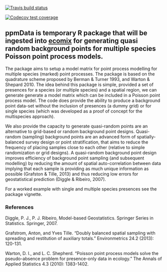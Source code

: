 [![Travis build
status](https://travis-ci.com/skiptoniam/ppmData.svg?branch=master)](https://travis-ci.com/skiptoniam/ppmData)

[![Codecov test
coverage](https://codecov.io/gh/skiptoniam/ppmData/branch/master/graph/badge.svg)](https://codecov.io/gh/skiptoniam/ppmData?branch=master)

## ppmData is temporary R package that will be ingested into [ecomix](https://github.com/skiptoniam/ecomix) for generating quasi random background points for multiple species Poisson point process models.

The package aims to setup a model matrix for point process modelling for
multiple species (marked) point processes. The package is based on the
quadrature scheme proposed by Berman & Turner 1993, and Warton & Shepard
2010. The idea behind this package is simple, provided a set of
presences for a species (or multiple species) and a spatial region, we
can generate generate a model matrix which can be included in a Poisson
point process model. The code does provide the ability to produce a
background point data-set without the inclusion of presences (a dummy
grid) or for single species (which was developed as a proof of concept
for the multispecies approach).

We also provide the capacity to generate quasi-random points are an
alternative to grid-based or random background point designs.
Quasi-random (sampling) background points are an advanced form of
spatially-balanced survey design or point stratification, that aims to
reduce the frequency of placing samples close to each other (relative to
simple randomization or grid designs). A quasi-random background point
design improves efficiency of background point sampling (and subsequent
modelling) by reducing the amount of spatial auto-correlation between
data implying that each sample is providing as much unique information
as possible (Grafston & Tille, 2013) and thus reducing low errors for
geostatistical prediction (Diggle & Ribeiro, 2007).

For a worked example with single and multiple species presences see the
package vignette.

### References

Diggle, P. J., P. J. Ribeiro, Model-based Geostatistics. Springer Series
in Statistics. Springer, 2007.

Grafstrom, Anton, and Yves Tille. “Doubly balanced spatial sampling with
spreading and restitution of auxiliary totals.” Environmetrics 24.2
(2013): 120-131.

Warton, D. I., and L. C. Shepherd. “Poisson point process models solve
the pseudo-absence problem for presence-only data in ecology.” The
Annals of Applied Statistics 4.3 (2010): 1383-1402.

